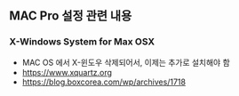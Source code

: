 ## MAC Pro 설정 관련 내용

### X-Windows System for Max OSX
- MAC OS 에서 X-윈도우 삭제되어서, 이제는 추가로 설치해야 함
- https://www.xquartz.org
- https://blog.boxcorea.com/wp/archives/1718
